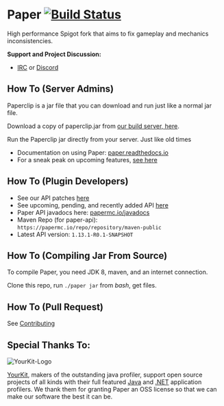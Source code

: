 Paper [![Build Status](https://papermc.io/ci/job/Paper/badge/icon)](https://papermc.io/ci/job/Paper/)
===========

High performance Spigot fork that aims to fix gameplay and mechanics inconsistencies.


**Support and Project Discussion:**
 - [IRC](http://irc.spi.gt/iris/?channels=paper) or [Discord](https://discord.gg/jETyjUw)


How To (Server Admins)
------
Paperclip is a jar file that you can download and run just like a normal jar file.

Download a copy of paperclip.jar from [our build server, here](https://papermc.io/ci/job/Paper/).

Run the Paperclip jar directly from your server. Just like old times

  * Documentation on using Paper: [paper.readthedocs.io](https://paper.readthedocs.io/)
  * For a sneak peak on upcoming features, [see here](https://github.com/PaperMC/Paper/projects)

How To (Plugin Developers)
------
 * See our API patches [here](Spigot-API-Patches)
 * See upcoming, pending, and recently added API [here](https://github.com/PaperMC/Paper/projects/6)
 * Paper API javadocs here: [papermc.io/javadocs](https://papermc.io/javadocs/)
 * Maven Repo (for paper-api): `https://papermc.io/repo/repository/maven-public`
 * Latest API version: `1.13.1-R0.1-SNAPSHOT`

How To (Compiling Jar From Source)
------
To compile Paper, you need JDK 8, maven, and an internet connection.

Clone this repo, run `./paper jar` from *bash*, get files.

How To (Pull Request)
------
See [Contributing](CONTRIBUTING.md)

Special Thanks To:
-------------

![YourKit-Logo](https://www.yourkit.com/images/yklogo.png)

[YourKit](http://www.yourkit.com/), makers of the outstanding java profiler, support open source projects of all kinds with their full featured [Java](https://www.yourkit.com/java/profiler/index.jsp) and [.NET](https://www.yourkit.com/.net/profiler/index.jsp) application profilers. We thank them for granting Paper an OSS license so that we can make our software the best it can be.
